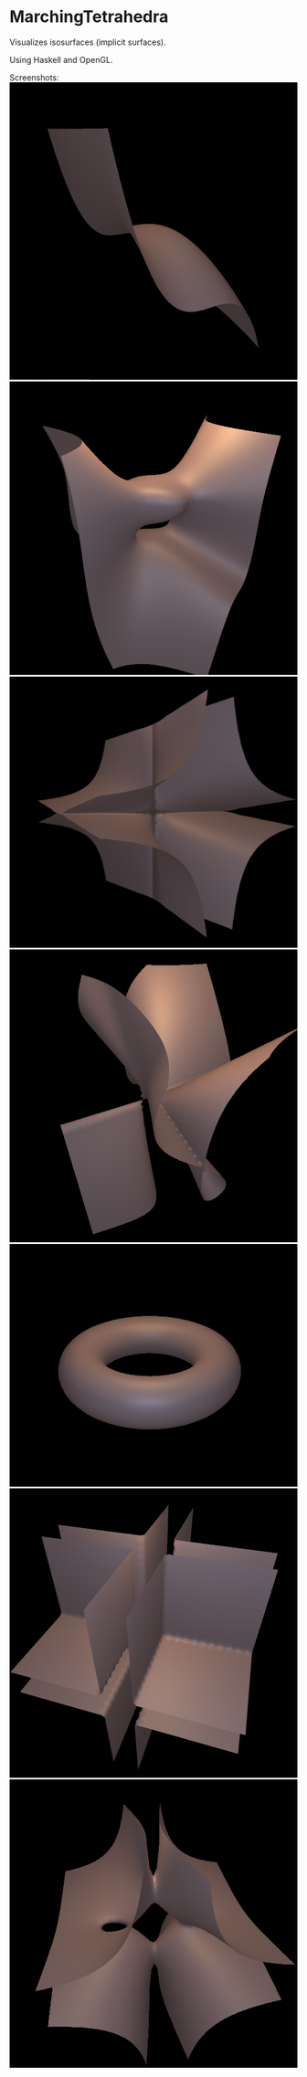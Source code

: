 MarchingTetrahedra
==================

Visualizes isosurfaces (implicit surfaces).

Using Haskell and OpenGL.

Screenshots:
![screenshot](/screenshots/wave_01.png)
![screenshot](/screenshots/bridge_01.png)
![screenshot](/screenshots/crossing_01.png)
![screenshot](/screenshots/weird_01.png)
![screenshot](/screenshots/torus_01.png)
![screenshot](/screenshots/planes_01.png)
![screenshot](/screenshots/artificial_01.png)
